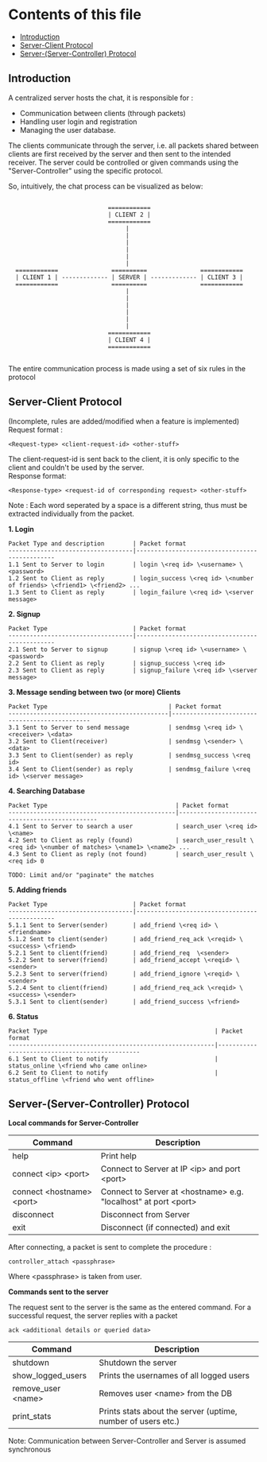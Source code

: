 Contents of this file
======================

* [Introduction](#introduction)
* [Server-Client Protocol](#server-client-protocol)
* [Server-(Server-Controller) Protocol](#server-server-controller-protocol)

Introduction
-------------

A centralized server hosts the chat, it is responsible for :
* Communication between clients (through packets)
* Handling user login and registration
* Managing the user database.

The clients communicate through the server, i.e. all packets
shared between clients are first received by the server and
then sent to the intended receiver.
The server could be controlled or given commands using the "Server-Controller" using the specific protocol.

So, intuitively, the chat process can be visualized as below:

```

                            ============
                            | CLIENT 2 |
                            ============
                                 |
                                 |
                                 |
                                 |
                                 |
                                 |
  ============               ==========               ============
  | CLIENT 1 | ------------- | SERVER | ------------- | CLIENT 3 |
  ============               ==========               ============
                                 |
                                 |
                                 |
                                 |
                                 |
                                 |
                            ============
                            | CLIENT 4 |
                            ============


```

The entire communication process is made using a set of six rules in the protocol



Server-Client Protocol
-----------------------

(Incomplete, rules are added/modified when a feature is implemented)  
Request format :
```
<Request-type> <client-request-id> <other-stuff>
```
The client-request-id is sent back to the client, it is only specific to the client and couldn't be used by the server.  
Response format:
```
<Response-type> <request-id of corresponding request> <other-stuff>
```
Note : Each word seperated by a space is a different string, thus must be extracted individually from the packet.


**1. Login**

    Packet Type and description        | Packet format
    -----------------------------------|-----------------------------------------------
    1.1 Sent to Server to login        | login \<req id> \<username> \<password>
    1.2 Sent to Client as reply        | login_success \<req id> \<number of friends> \<friend1> \<friend2> ...
    1.3 Sent to Client as reply        | login_failure \<req id> \<server message>


**2. Signup**

    Packet Type                        | Packet format
    -----------------------------------|-----------------------------------------------
    2.1 Sent to Server to signup       | signup \<req id> \<username> \<password>
    2.2 Sent to Client as reply        | signup_success \<req id>
    2.3 Sent to Client as reply        | signup_failure \<req id> \<server message>


**3. Message sending between two (or more) Clients**

    Packet Type                                  | Packet format
    ---------------------------------------------|-----------------------------------------------
    3.1 Sent to Server to send message           | sendmsg \<req id> \<receiver> \<data>
    3.2 Sent to Client(receiver)                 | sendmsg \<sender> \<data>
    3.3 Sent to Client(sender) as reply          | sendmsg_success \<req id>
    3.4 Sent to Client(sender) as reply          | sendmsg_failure \<req id> \<server message>


**4. Searching Database**

    Packet Type                                    | Packet format
    -----------------------------------------------|-----------------------------------------------
    4.1 Sent to Server to search a user            | search_user \<req id> \<name>
    4.2 Sent to Client as reply (found)            | search_user_result \<req id> \<number of matches> \<name1> \<name2> ...
    4.3 Sent to Client as reply (not found)        | search_user_result \<req id> 0

    TODO: Limit and/or "paginate" the matches

**5. Adding friends**

    Packet Type                        | Packet format
    -----------------------------------|-----------------------------------------------
    5.1.1 Sent to Server(sender)       | add_friend \<req id> \<friendname>
    5.1.2 Sent to client(sender)       | add_friend_req_ack \<reqid> \<success> \<friend>
    5.2.1 Sent to client(friend)       | add_friend_req  \<sender>
    5.2.2 Sent to server(friend)       | add_friend_accept \<reqid> \<sender>
    5.2.3 Sent to server(friend)       | add_friend_ignore \<reqid> \<sender>
    5.2.4 Sent to client(friend)       | add_friend_req_ack \<reqid> \<success> \<sender>
    5.3.1 Sent to client(sender)       | add_friend_success \<friend>

**6. Status**

    Packet Type                                               | Packet format
    ----------------------------------------------------------|------------------------------------------------
    6.1 Sent to Client to notify                              | status_online \<friend who came online>
    6.2 Sent to Client to notify                              | status_offline \<friend who went offline>



Server-(Server-Controller) Protocol
-----------------------------------


**Local commands for Server-Controller**

| Command                     | Description
|-----------------------------|---------------------------------------------------------------
| help                        | Print help
| connect \<ip> \<port>       | Connect to Server at IP \<ip> and port \<port>
| connect \<hostname> \<port> | Connect to Server at \<hostname> e.g. "localhost" at port \<port>
| disconnect                  | Disconnect from Server
| exit                        | Disconnect (if connected) and exit

After connecting, a packet is sent to complete the procedure :
```
controller_attach <passphrase>
```
Where \<passphrase> is taken from user.

**Commands sent to the server**

The request sent to the server is the same as the entered command.
For a successful request, the server replies with a packet
```
ack <additional details or queried data>
```


| Command             | Description
|---------------------|---------------------------------------------------------------
| shutdown            | Shutdown the server
| show_logged_users   | Prints the usernames of all logged users
| remove_user \<name> | Removes user \<name> from the DB
| print_stats         | Prints stats about the server (uptime, number of users etc.)  |

Note: Communication between Server-Controller and Server is assumed synchronous
